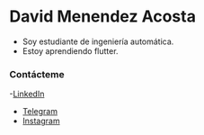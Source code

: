 # David Menendez Acosta

- Soy estudiante de ingeniería automática.
- Estoy aprendiendo flutter.

### Contácteme 
-[LinkedIn](https://www.linkedin.com/in/david-men%C3%A9ndez-acosta-48a2501b4)

- [Telegram](https://t.me/davidmenendez9901)
- [Instagram](https://www.instagram.com/davidmenendez9901/)
